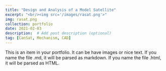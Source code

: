 ```yaml
---
title: "Design and Analysis of a Model Satellite"
excerpt: "<br/><img src='/images/rasat.png'>"
img: rasat.png
collection: portfolio
date: 2021-02-03
description:  # Add post description (optional)
tag: [CanSat, Mechanism, CAD]
---
```


This is an item in your portfolio. It can be have images or nice text. If you name the file .md, it will be parsed as markdown. If you name the file .html, it will be parsed as HTML.
